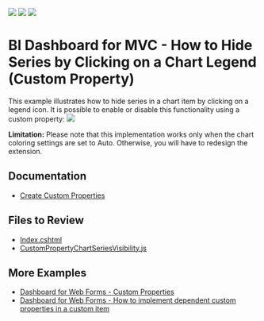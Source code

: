 <!-- default badges list -->
![](https://img.shields.io/endpoint?url=https://codecentral.devexpress.com/api/v1/VersionRange/323660338/21.2.1%2B)
[![](https://img.shields.io/badge/Open_in_DevExpress_Support_Center-FF7200?style=flat-square&logo=DevExpress&logoColor=white)](https://supportcenter.devexpress.com/ticket/details/T959915)
[![](https://img.shields.io/badge/📖_How_to_use_DevExpress_Examples-e9f6fc?style=flat-square)](https://docs.devexpress.com/GeneralInformation/403183)
<!-- default badges end -->
# BI Dashboard for MVC - How to Hide Series by Clicking on a Chart Legend (Custom Property)

This example illustrates how to hide series in a chart item by clicking on a legend icon. It is possible to enable or disable this functionality using a custom property:
![](images/cs_chart_legend_click.png)

**Limitation:**
Please note that this implementation works only when the chart coloring settings are set to Auto. Otherwise, you will have to redesign the extension.

## Documentation

- [Create Custom Properties](https://docs.devexpress.com/Dashboard/401702/web-dashboard/ui-elements-and-customization/create-custom-properties)

## Files to Review

* [Index.cshtml](./CS/MvcDashboard/Views/Home/Index.cshtml)
* [CustomPropertyChartSeriesVisibility.js](./CS/MvcDashboard/Content/CustomPropertyChartSeriesVisibility.js)

## More Examples

- [Dashboard for Web Forms - Custom Properties](https://github.com/DevExpress-Examples/asp-net-web-forms-dashboard-custom-properties-sample)
- [Dashboard for Web Forms - How to implement dependent custom properties in a custom item](https://github.com/DevExpress-Examples/CustomItemDependentProperties)

